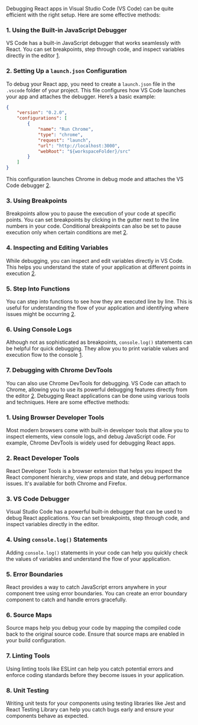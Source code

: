 Debugging React apps in Visual Studio Code (VS Code) can be quite efficient with the right setup. Here are some effective methods:

### 1. **Using the Built-in JavaScript Debugger**

VS Code has a built-in JavaScript debugger that works seamlessly with React. You can set breakpoints, step through code, and inspect variables directly in the editor [1](https://code.visualstudio.com/docs/nodejs/reactjs-tutorial).

### 2. **Setting Up a `launch.json` Configuration**

To debug your React app, you need to create a `launch.json` file in the `.vscode` folder of your project. This file configures how VS Code launches your app and attaches the debugger. Here’s a basic example:

```json
{
	"version": "0.2.0",
	"configurations": [
		{
			"name": "Run Chrome",
			"type": "chrome",
			"request": "launch",
			"url": "http://localhost:3000",
			"webRoot": "${workspaceFolder}/src"
		}
	]
}
```

This configuration launches Chrome in debug mode and attaches the VS Code debugger [2](https://profy.dev/article/debug-react-vscode).

### 3. **Using Breakpoints**

Breakpoints allow you to pause the execution of your code at specific points. You can set breakpoints by clicking in the gutter next to the line numbers in your code. Conditional breakpoints can also be set to pause execution only when certain conditions are met [2](https://profy.dev/article/debug-react-vscode).

### 4. **Inspecting and Editing Variables**

While debugging, you can inspect and edit variables directly in VS Code. This helps you understand the state of your application at different points in execution [2](https://profy.dev/article/debug-react-vscode).

### 5. **Step Into Functions**

You can step into functions to see how they are executed line by line. This is useful for understanding the flow of your application and identifying where issues might be occurring [2](https://profy.dev/article/debug-react-vscode).

### 6. **Using Console Logs**

Although not as sophisticated as breakpoints, `console.log()` statements can be helpful for quick debugging. They allow you to print variable values and execution flow to the console [1](https://code.visualstudio.com/docs/nodejs/reactjs-tutorial).

### 7. **Debugging with Chrome DevTools**

You can also use Chrome DevTools for debugging. VS Code can attach to Chrome, allowing you to use its powerful debugging features directly from the editor [2](https://profy.dev/article/debug-react-vscode).
Debugging React applications can be done using various tools and techniques. Here are some effective methods:

### 1. **Using Browser Developer Tools**

Most modern browsers come with built-in developer tools that allow you to inspect elements, view console logs, and debug JavaScript code. For example, Chrome DevTools is widely used for debugging React apps.

### 2. **React Developer Tools**

React Developer Tools is a browser extension that helps you inspect the React component hierarchy, view props and state, and debug performance issues. It's available for both Chrome and Firefox.

### 3. **VS Code Debugger**

Visual Studio Code has a powerful built-in debugger that can be used to debug React applications. You can set breakpoints, step through code, and inspect variables directly in the editor.

### 4. **Using `console.log()` Statements**

Adding `console.log()` statements in your code can help you quickly check the values of variables and understand the flow of your application.

### 5. **Error Boundaries**

React provides a way to catch JavaScript errors anywhere in your component tree using error boundaries. You can create an error boundary component to catch and handle errors gracefully.

### 6. **Source Maps**

Source maps help you debug your code by mapping the compiled code back to the original source code. Ensure that source maps are enabled in your build configuration.

### 7. **Linting Tools**

Using linting tools like ESLint can help you catch potential errors and enforce coding standards before they become issues in your application.

### 8. **Unit Testing**

Writing unit tests for your components using testing libraries like Jest and React Testing Library can help you catch bugs early and ensure your components behave as expected.
